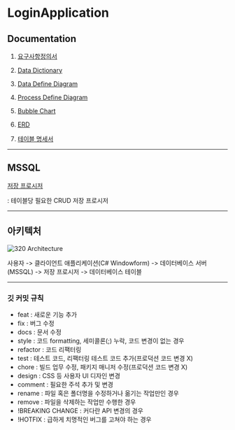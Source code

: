 # LoginApplication
## Documentation
1. [요구사항정의서](https://github.com/max990624/C-_LoginApplication/blob/master/LoginSystem%20Document/110.%20Request.pdf)

2. [Data Dictionary](https://github.com/max990624/C-_LoginApplication/blob/master/LoginSystem%20Document/210.%20Data%20Dictionary.xlsx)

3. [Data Define Diagram](https://github.com/max990624/C-_LoginApplication/blob/master/LoginSystem%20Document/230.%20Data%20Define%20Diagram.pdf)

4. [Process Define Diagram](https://github.com/max990624/C-_LoginApplication/blob/master/LoginSystem%20Document/250.%20Process%20Define%20Diagram.pdf)

5. [Bubble Chart](https://github.com/max990624/C-_LoginApplication/blob/master/LoginSystem%20Document/290.%20Bubble%20Chart.pdf)

6. [ERD](https://github.com/max990624/C-_LoginApplication/blob/master/LoginSystem%20Document/290.%20Entity-Relationship%20Diagram.pdf)

7. [테이블 명세서](https://github.com/max990624/C-_LoginApplication/blob/master/LoginSystem%20Document/310.%20Table%20Specification.xlsx)

---

## MSSQL

[저장 프로시저](https://github.com/max990624/C-_LoginApplication/tree/master/MSSQL/Stored%20Procedure)

: 테이블당 필요한 CRUD 저장 프로시저

---

## 아키텍처

![320  Architecture](https://github.com/max990624/C-_LoginApplication/assets/39523433/cac16104-5d9d-4bf3-b69f-74c4039ed61c)

사용자 -> 클라이언트 애플리케이션(C# Windowform) -> 데이터베이스 서버(MSSQL) -> 저장 프로시저 -> 데이터베이스 테이블

---

### 깃 커밋 규칙

- feat : 새로운 기능 추가
- fix : 버그 수정
- docs : 문서 수정
- style : 코드 formatting, 세미콜론(;) 누락, 코드 변경이 없는 경우
- refactor : 코드 리팩터링
- test : 테스트 코드, 리팩터링 테스트 코드 추가(프로덕션 코드 변경 X)
- chore : 빌드 업무 수정, 패키지 매니저 수정(프로덕션 코드 변경 X)
- design : CSS 등 사용자 UI 디자인 변경
- comment : 필요한 주석 추가 및 변경
- rename : 파일 혹은 폴더명을 수정하거나 옮기는 작업만인 경우
- remove : 파일을 삭제하는 작업만 수행한 경우
- !BREAKING CHANGE : 커다란 API 변경의 경우
- !HOTFIX : 급하게 치명적인 버그를 고쳐야 하는 경우